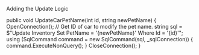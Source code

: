 Adding the Update Logic

public void UpdateCarPetName(int id, string newPetName)
{
OpenConnection();
// Get ID of car to modify the pet name.
string sql = $"Update Inventory Set PetName = '{newPetName}' Where Id = '{id}'";
using (SqlCommand command = new SqlCommand(sql, _sqlConnection))
{
command.ExecuteNonQuery();
}
CloseConnection();
}


